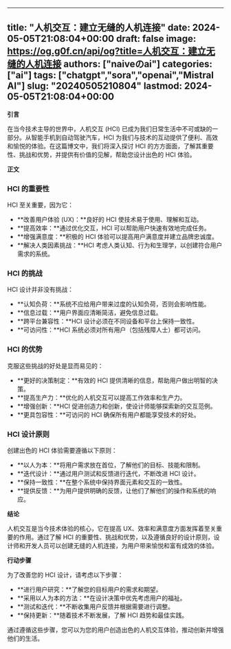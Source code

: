 
---
title: "人机交互：建立无缝的人机连接"
date: 2024-05-05T21:08:04+00:00
draft: false
image: https://og.g0f.cn/api/og?title=人机交互：建立无缝的人机连接
authors: ["naiveのai"]
categories: ["ai"]
tags: ["chatgpt","sora","openai","Mistral AI"]
slug: "20240505210804"
lastmod: 2024-05-05T21:08:04+00:00
---
**引言**

在当今技术主导的世界中，人机交互 (HCI) 已成为我们日常生活中不可或缺的一部分。从智能手机到自动驾驶汽车，HCI 为我们与技术的互动提供了便利、高效和愉悦的体验。在这篇博文中，我们将深入探讨 HCI 的方方面面，了解其重要性、挑战和优势，并提供有价值的见解，帮助您设计出色的 HCI 体验。

**正文**

### HCI 的重要性

HCI 至关重要，因为它：

- **改善用户体验 (UX)：**良好的 HCI 使技术易于使用、理解和互动。
- **提高效率：**通过优化交互，HCI 可以帮助用户快速有效地完成任务。
- **增强满意度：**积极的 HCI 体验可以提高用户满意度并建立品牌忠诚度。
- **解决人类因素挑战：**HCI 考虑人类认知、行为和生理学，以创建符合用户需求的系统。

### HCI 的挑战

HCI 设计并非没有挑战：

- **认知负荷：**系统不应给用户带来过度的认知负荷，否则会影响性能。
- **信息过载：**用户界面应清晰简洁，避免信息过载。
- **跨平台兼容性：**HCI 设计必须在不同设备和平台上保持一致性。
- **可访问性：**HCI 系统必须对所有用户（包括残障人士）都可访问。

### HCI 的优势

克服这些挑战的好处是显而易见的：

- **更好的决策制定：**有效的 HCI 提供清晰的信息，帮助用户做出明智的决策。
- **提高生产力：**优化的人机交互可以提高工作效率和生产力。
- **增强创新：**HCI 促进创造力和创新，使设计师能够探索新的交互范例。
- **更具包容性：**可访问的 HCI 确保所有用户都能享受技术的好处。

### HCI 设计原则

创建出色的 HCI 体验需要遵循以下原则：

- **以人为本：**将用户需求放在首位，了解他们的目标、技能和限制。
- **迭代设计：**通过用户测试和反馈进行迭代，不断改进 HCI 设计。
- **保持一致性：**在整个系统中保持界面元素和交互的一致性。
- **提供反馈：**为用户提供明确的反馈，让他们了解他们的操作和系统的响应。

**结论**

人机交互是当今技术体验的核心，它在提高 UX、效率和满意度方面发挥着至关重要的作用。通过了解 HCI 的重要性、挑战和优势，以及遵循良好的设计原则，设计师和开发人员可以创建无缝的人机连接，为用户带来愉悦和富有成效的体验。

**行动步骤**

为了改善您的 HCI 设计，请考虑以下步骤：

- **进行用户研究：**了解您的目标用户的需求和期望。
- **采用以人为本的方法：**在设计决策中优先考虑用户的福祉。
- **测试和迭代：**不断收集用户反馈并根据需要进行调整。
- **保持更新：**随着技术不断发展，了解 HCI 趋势和最佳实践。

通过遵循这些步骤，您可以为您的用户创造出色的人机交互体验，推动创新并增强他们的生活。